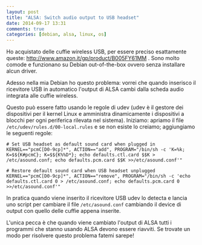 ```yaml
---
layout: post
title: "ALSA: Switch audio output to USB headset"
date: 2014-09-17 13:31
comments: true
categories: [debian, alsa, linux, os]
---
```


Ho acquistato delle cuffie wireless USB, per essere preciso esattamente queste:
http://www.amazon.it/gp/product/B005FY61MM . Sono molto comode e funzionano su
Debian out-of-the-box ovvero senza installare alcun driver.

Adesso nella mia Debian ho questo problema: vorrei che quando inserisco il
ricevitore USB in automatico l'output di ALSA cambi dalla scheda audio integrata
alle cuffie wireless.

Questo può essere fatto usando le regole di udev (udev è il gestore dei
dispositivi per il kernel Linux e amministra dinamicamente i dispositivi a
blocchi per ogni periferica rilevata nel sistema).
Iniziamo: apriamo il file `/etc/udev/rules.d/00-local.rules` e se non esiste lo
creiamo; aggiungiamo le seguenti regole:
```
# Set USB headset as default sound card when plugged in
KERNEL=="pcmC[D0-9cp]*", ACTION=="add", PROGRAM="/bin/sh -c 'K=%k; K=$${K#pcmC}; K=$${K%%D*}; echo defaults.ctl.card $$K > /etc/asound.conf; echo defaults.pcm.card $$K >>/etc/asound.conf'"

# Restore default sound card when USB headset unplugged
KERNEL=="pcmC[D0-9cp]*", ACTION=="remove", PROGRAM="/bin/sh -c 'echo defaults.ctl.card 0 > /etc/asound.conf; echo defaults.pcm.card 0 >>/etc/asound.conf'"
```
In pratica quando viene inserito il ricevitore USB udev lo detecta e lancia
uno script per cambiare il file `/etc/asound.conf` cambiando il device di output
con quello delle cuffie appena inserite.

L'unica pecca è che quando viene cambiato l'output di ALSA tutti i programmi che
stanno usando ALSA devono essere riavviti. Se trovate un modo per risolvere
questo problema fatemi sarepe!
